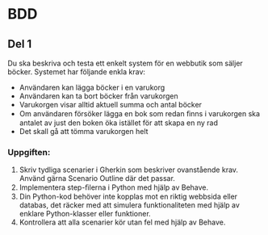 # BDD

## Del 1
Du ska beskriva och testa ett enkelt system för en webbutik som säljer böcker. Systemet
har följande enkla krav:

 - Användaren kan lägga böcker i en varukorg
 - Användaren kan ta bort böcker från varukorgen
 - Varukorgen visar alltid aktuell summa och antal böcker
 - Om användaren försöker lägga en bok som redan ﬁnns i varukorgen ska antalet av just den boken öka istället för att skapa en ny rad
 - Det skall gå att tömma varukorgen helt

### Uppgiften:
1. Skriv tydliga scenarier i Gherkin som beskriver ovanstående krav. Använd gärna
Scenario Outline där det passar.
2. Implementera step-ﬁlerna i Python med hjälp av Behave.
3. Din Python-kod behöver inte kopplas mot en riktig webbsida eller databas, det
räcker med att simulera funktionaliteten med hjälp av enklare Python-klasser
eller funktioner.
4. Kontrollera att alla scenarier kör utan fel med hjälp av Behave.
